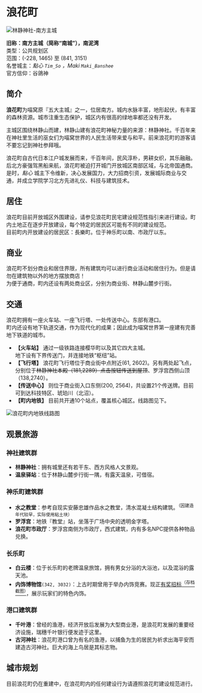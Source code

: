 # 浪花町

![林静神社-南方主城](../../assets/images/southern-city.png)

**旧称：南方主城（简称“南城”），南泥湾**  
类型：公共规划区  
范围：(-228, 1465) 至 (841, 3151)  
名誉城主：*點心 `Tim_So` ，Maki `Maki_Banshee`*  
官方信仰：谷鴿神  

## 简介

**浪花町**为喵窝原『五大主城』之一，位居南方。城内水脉丰富，地形起伏，有丰富的森林资源。城市注重生态保护，城区内有很高的绿地率<span class="nw-spoiler">都还没有开发</span>。

主城区围绕林静山而建，林静山建有浪花町神秘力量的来源：林静神社。千百年来在神社里生活的巫女们为喵窝世界的人民生活带来爱与和平。前来浪花町的游客请不要忘记到神社参拜哦。

浪花町自古代日本江户城发展而来，千百年间，民风淳朴，男耕女织，其乐融融。后北方豪强驾黑船来航，浪花町被迫打开城门开放城区南部区域，与北帝国通商。是时，*點心* 城主下令维新，决心发展国力，大力招商引资，发展城际商业与交通，并成立学院学习北方先进礼仪、科技与建筑技术。  

## 居住

浪花町目前开放城区外围建设，请参见浪花町民宅建设规范性指引来进行建设。町内土地正在逐步开放建设，每个特定的居民区可能有不同的建设规范。  
目前町内开放建设的居民区：長樂町。位于神乐町以南、市政厅以东。  

## 商业

浪花町不划分商业和居住界限，所有建筑均可以进行商业活动和居住行为。但是请勿在建筑物以外的地方摆放商店！  
为便于通商，町内还设有两处商业区，分别为商业街、林静山麓步行街。  

## 交通

浪花町拥有一座火车站、一座飞行塔、一处传送中心。东部有港口。  
町内还设有地下轨道交通，作为现代化的成果；因此成为喵窝世界第一座建有完善地下铁道的城市。

- **【火车站】** 通过一级铁路连接樱华町以及其它四大主城。  
地下设有下界传送门，并连接地铁“枢纽”站。  
- **【飞行塔】** 浪花町飞行塔位于商业街中点附近(61, 2602)。另有两处起飞点，分别位于~~林静神社本殿（181,2289）点击按钮传送到屋顶~~、罗浮宫西侧山顶（138,2740）。  
- **【传送中心】** 则位于商业街入口东侧(200, 2564)，共设置21个传送牌。目前可到达科技特区、琥珀川（北沼）。
- **【町内地铁】** 目前共开通10个站点，覆盖核心城区。线路图见下。

![浪花町内地铁线路图](https://dl.bersella-ai.cc/nyaa/map-Naniwa-subway-fs8.png)

## 观景旅游

### 神社建筑群  

- **林静神社**：拥有城里还有若干东、西方风格人文景观。  
- **温泉驿站**：位于林静山麓步行街一隅，有露天温泉，可借宿。  

### 神乐町建筑群  

- **水之教堂**：参考自现实安藤忠雄作品水之教堂，清水混凝土结构建筑。<sup>（因建造年代较早，实际使用粘土块）</sup>  
- **罗浮宫**：地铁『教堂』站，坐落于广场中央的透明金字塔。  
- **浪花町市政厅**：罗浮宫南侧为市政厅，西式建筑，内有多名NPC提供各种物品兑换。


### 长乐町 

- **白云楼**：位于长乐町的老牌温泉旅馆，拥有男女分浴的大浴池，以及混浴的露天池。 
- **内饰博物馆**`(342, 3032)`：上古时期曾用于举办内饰竞赛。现正[有奖招标<sup>（存档截图）</sup>](/assets/images/legacy/nyaabbs/1514.webp ':ignore 内饰博物馆 - NyaaBBS')，展示玩家们的特色内饰。

### 港口建筑群

- **千叶港**：曾经的渔港，经济开放后发展为大型商业港，是浪花町发展的重要经济设施，瑞穗千叶银行便发迹于这里。  
- **古河神社**：浪花町港口曾为有名的渔港，以捕鱼为生的居民为祈求出海平安而建造古河神社。巨大的海上鸟居是其标志物。  

## 城市规划

目前浪花町仍在重建中，在浪花町内的任何建设行为请遵照浪花町建设规范进行。  
